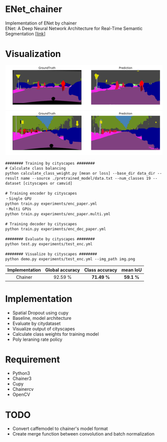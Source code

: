 # ENet_chainer
Implementation of ENet by chainer  
ENet: A Deep Neural Network Architecture for Real-Time Semantic Segmentation [[link](https://arxiv.org/pdf/1606.02147.pdf)]

# Visualization
<img src="img/img1.png"/>  
<img src="img/img2.png"/>  

```
######## Training by cityscapes ########
# Calculate class balancing
python calculate_class_weight.py [mean or loss] --base_dir data_dir --result name --source ./pretrained_model/data.txt --num_classes 19 --dataset [cityscapes or camvid]

# Training encoder by cityscapes
・Single GPU
python train.py experiments/enc_paper.yml
・Multi GPUs
python train.py experiments/enc_paper.multi.yml

# Training decoder by cityscapes
python train.py experiments/enc_dec_paper.yml

######## Evaluate by cityscapes ########
python test.py experiments/test_enc.yml

######## Visualize by cityscapes ########
python demo.py experiments/test_enc.yml --img_path img.png
```
| Implementation | Global accuracy | Class accuracy | mean IoU   |
|:--------------:|:---------------:|:--------------:|:----------:|
| Chainer      | 92.59 %          | **71.49 %**     | **59.1 %** |

# Implementation
- Spatial Dropout using cupy
- Baseline, model architecture
- Evaluate by citydataset
- Visualize output of cityscapes
- Calculate class weights for training model
- Poly leraning rate policy

# Requirement
- Python3
- Chainer3
- Cupy
- Chainercv
- OpenCV

# TODO
- Convert caffemodel to chainer's model format
- Create merge function between convolution and batch normalization
